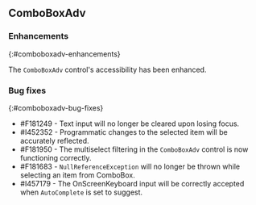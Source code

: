 ## ComboBoxAdv

### Enhancements
{:#comboboxadv-enhancements}

The `ComboBoxAdv` control's accessibility has been enhanced.

### Bug fixes
{:#comboboxadv-bug-fixes}

* \#F181249 - Text input will no longer be cleared upon losing focus.
* \#I452352 - Programmatic changes to the selected item will be accurately reflected.
* \#F181950 - The multiselect filtering in the `ComboBoxAdv` control is now functioning correctly.
* \#F181683 - `NullReferenceException` will no longer be thrown while selecting an item from ComboBox.
* \#I457179 - The OnScreenKeyboard input will be correctly accepted when `AutoComplete` is set to suggest.
